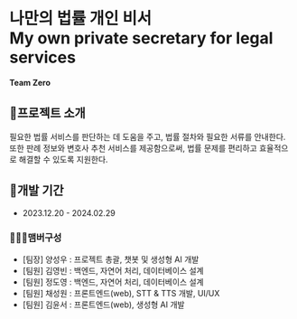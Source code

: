 # 나만의 법률 개인 비서<br/>My own private secretary for legal services
**Team Zero**

## 👻프로젝트 소개
필요한 법률 서비스를 판단하는 데 도움을 주고, 법률 절차와 필요한 서류를 안내한다. <br/>또한 판례 정보와 변호사 추천 서비스를 제공함으로써, 법률 문제를 편리하고 효율적으로 해결할 수 있도록 지원한다.


## 📅개발 기간
* 2023.12.20 - 2024.02.29

### 🧑‍🤝‍🧑맴버구성
 - [팀장] 양성우 : 프로젝트 총괄, 챗봇 및 생성형 AI 개발
 - [팀원] 김영빈 : 백엔드, 자연어 처리, 데이터베이스 설계
 - [팀원] 정도영 : 백엔드, 자연어 처리, 데이터베이스 설계
 - [팀원] 채성원 : 프론트엔드(web), STT & TTS 개발, UI/UX
 - [팀원] 김윤서 : 프론트엔드(web), 생성형 AI 개발
